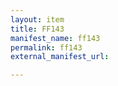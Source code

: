 ```yaml
---
layout: item
title: FF143
manifest_name: ff143
permalink: ff143
external_manifest_url: 

---
```

<!-- Add an essay or interpretive material below this line,
using HTML or markdown.  Do not modify this file above this line -->

